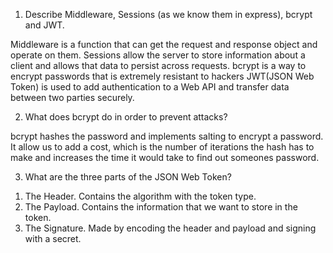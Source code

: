 <!-- Answers to the Short Answer Essay Questions go here -->

1.  Describe Middleware, Sessions (as we know them in express), bcrypt and JWT.

Middleware is a function that can get the request and response object and operate on them.
Sessions allow the server to store information about a client and allows that data to persist across requests.
bcrypt is a way to encrypt passwords that is extremely resistant to hackers
JWT(JSON Web Token) is used to add authentication to a Web API and transfer data between two parties securely.

2.  What does bcrypt do in order to prevent attacks?

bcrypt hashes the password and implements salting to encrypt a password. It allow us to add a cost, which is the number of
iterations the hash has to make and increases the time it would take to find out someones password. 


3.  What are the three parts of the JSON Web Token?

1) The Header. Contains the algorithm with the token type.
2) The Payload. Contains the information that we want to store in the token.
3) The Signature. Made by encoding the header and payload and signing with a secret.
